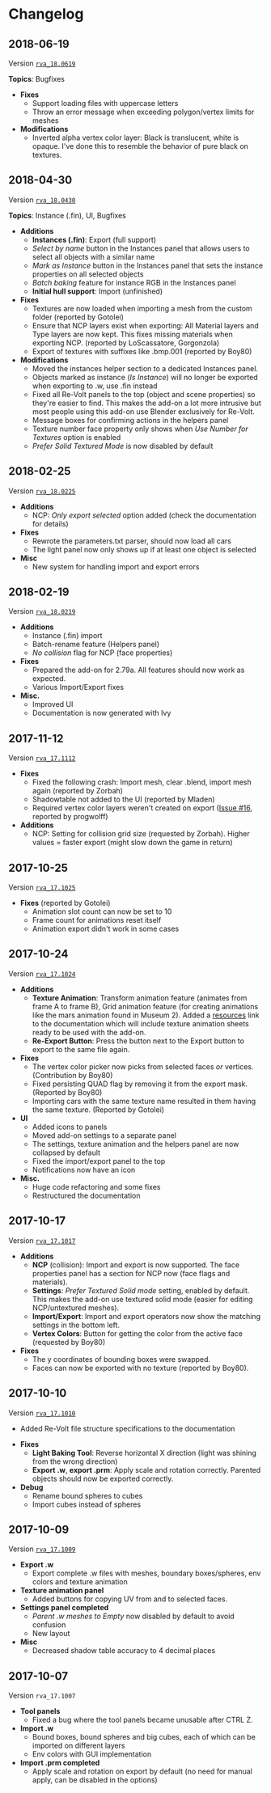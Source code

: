 # Changelog 

## 2018-06-19

Version [`rva_18.0619`](https://github.com/Yethiel/re-volt-addon/releases/tag/rva_18.0619)

**Topics**: Bugfixes

- **Fixes**
    - Support loading files with uppercase letters
    - Throw an error message when exceeding polygon/vertex limits for meshes
- **Modifications**
    - Inverted alpha vertex color layer: Black is translucent, white is opaque. I've done this to resemble the behavior of pure black on textures.

## 2018-04-30

Version [`rva_18.0430`](https://github.com/Yethiel/re-volt-addon/releases/tag/rva_18.0430)

**Topics**: Instance (.fin), UI, Bugfixes

- **Additions**
    - **Instances (.fin)**: Export (full support)
    - *Select by name* button in the Instances panel that allows users to select all objects with a similar name
    - *Mark as Instance* button in the Instances panel that sets the instance properties on all selected objects
    - *Batch baking* feature for instance RGB in the Instances panel
    - **Initial hull support**: Import (unfinished)
- **Fixes**
    - Textures are now loaded when importing a mesh from the custom folder (reported by Gotolei)
    - Ensure that NCP layers exist when exporting: All Material layers and Type layers are now kept. This fixes missing materials when exporting NCP. (reported by LoScassatore, Gorgonzola)
    - Export of textures with suffixes like .bmp.001 (reported by Boy80)
- **Modifications**
    - Moved the instances helper section to a dedicated Instances panel.
    - Objects marked as instance (*Is Instance*) will no longer be exported when exporting to .w, use .fin instead
    - Fixed all Re-Volt panels to the top (object and scene properties) so they're easier to find. This makes the add-on a lot more intrusive but most people using this add-on use Blender exclusively for Re-Volt.
    - Message boxes for confirming actions in the helpers panel
    - Texture number face property only shows when *Use Number for Textures* option is enabled
    - *Prefer Solid Textured Mode* is now disabled by default

## 2018-02-25
Version [`rva_18.0225`](https://github.com/Yethiel/re-volt-addon/releases/tag/rva_18.0225)

- **Additions**
    - NCP: *Only export selected* option added (check the documentation for details)
- **Fixes**
    - Rewrote the parameters.txt parser, should now load all cars
    - The light panel now only shows up if at least one object is selected
- **Misc**
    - New system for handling import and export errors

## 2018-02-19
Version [`rva_18.0219`](https://github.com/Yethiel/re-volt-addon/releases/tag/rva_18.0219)

- **Additions**
    - Instance (.fin) import
    - Batch-rename feature (Helpers panel)
    - *No collision* flag for NCP (face properties)
- **Fixes**
    - Prepared the add-on for 2.79a. All features should now work as expected.
    - Various Import/Export fixes
- **Misc.**
    - Improved UI
    - Documentation is now generated with Ivy

## 2017-11-12

Version [`rva_17.1112`](https://github.com/Yethiel/re-volt-addon/releases/tag/rva_17.1112)

- **Fixes**
    - Fixed the following crash: Import mesh, clear .blend, import mesh again (reported by Zorbah)
    - Shadowtable not added to the UI (reported by Mladen)
    - Required vertex color layers weren't created on export ([Issue #16](https://github.com/Yethiel/re-volt-addon/issues/16), reported by progwolff)
- **Additions**
    - NCP: Setting for collision grid size (requested by Zorbah). Higher values = faster export (might slow down the game in return)


## 2017-10-25

Version [`rva_17.1025`](https://github.com/Yethiel/re-volt-addon/releases/tag/rva_17.1025)

- **Fixes** (reported by Gotolei)
    - Animation slot count can now be set to 10
    - Frame count for animations reset itself
    - Animation export didn't work in some cases


## 2017-10-24

Version [`rva_17.1024`](https://github.com/Yethiel/re-volt-addon/releases/tag/rva_17.1024)

- **Additions**
    - **Texture Animation**: Transform animation feature (animates from frame A to frame B), Grid animation feature (for creating animations like the mars animation found in Museum 2). Added a [resources](http://learn.re-volt.io/tracks-blender/resources) link to the documentation which will include texture animation sheets ready to be used with the add-on.
    - **Re-Export Button**: Press the button next to the Export button to export to the same file again.
- **Fixes**
    - The vertex color picker now picks from selected faces *or* vertices. (Contribution by Boy80)
    - Fixed persisting QUAD flag by removing it from the export mask. (Reported by Boy80)
    - Importing cars with the same texture name resulted in them having the same texture. (Reported by Gotolei)
- **UI**
    - Added icons to panels
    - Moved add-on settings to a separate panel
    - The settings, texture animation and the helpers panel are now collapsed by default
    - Fixed the import/export panel to the top
    - Notifications now have an icon
- **Misc.**
    - Huge code refactoring and some fixes
    - Restructured the documentation

## 2017-10-17

Version [`rva_17.1017`](https://github.com/Yethiel/re-volt-addon/releases/tag/rva_17.1017)

- **Additions**
    - **NCP** (collision): Import and export is now supported. The face properties panel has a section for NCP now (face flags and materials).
    - **Settings**: *Prefer Textured Solid mode* setting, enabled by default. This makes the add-on use textured solid mode (easier for editing NCP/untextured meshes).
    - **Import/Export**: Import and export operators now show the matching settings in the bottom left.
    - **Vertex Colors**: Button for getting the color from the active face (requested by Boy80)
- **Fixes**
    - The y coordinates of bounding boxes were swapped.
    - Faces can now be exported with no texture (reported by Boy80).

## 2017-10-10

Version [`rva_17.1010`](https://github.com/Yethiel/re-volt-addon/releases/tag/rva_17.1010)

* Added Re-Volt file structure specifications to the documentation
- **Fixes**
    - **Light Baking Tool**: Reverse horizontal X direction (light was shining from the wrong direction)
    - **Export .w**, **export .prm**: Apply scale and rotation correctly. Parented objects should now be exported correctly.
- **Debug**
    - Rename bound spheres to cubes
    - Import cubes instead of spheres

## 2017-10-09

Version [`rva_17.1009`](https://github.com/Yethiel/re-volt-addon/releases/tag/rva_17.1009)

- **Export .w**
    - Export complete .w files with meshes, boundary boxes/spheres, env colors and texture animation
- **Texture animation panel**
    - Added buttons for copying UV from and to selected faces.
- **Settings panel completed**
    - *Parent .w meshes to Empty* now disabled by default to avoid confusion
    - New layout
- **Misc**
    - Decreased shadow table accuracy to 4 decimal places

## 2017-10-07

Version `rva_17.1007`

- **Tool panels**
    - Fixed a bug where the tool panels became unusable after CTRL Z.
- **Import .w**
    - Bound boxes, bound spheres and big cubes, each of which can be imported on different layers
    - Env colors with GUI implementation
- **Import .prm completed**
    - Apply scale and rotation on export by default (no need for manual apply, can be disabled in the options)
